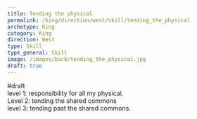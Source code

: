 ```yaml
---
title: Tending the physical
permalink: /king/direction/west/skill/tending_the_physical
archetype: King
category: King
direction: West
type: Skill
type_general: Skill
image: /images/back/tending_the_physical.jpg
draft: true
---
```

#draft   
level 1: responsibility for all my physical.   
Level 2: tending the shared commons   
level 3: tending past the shared commons. 
